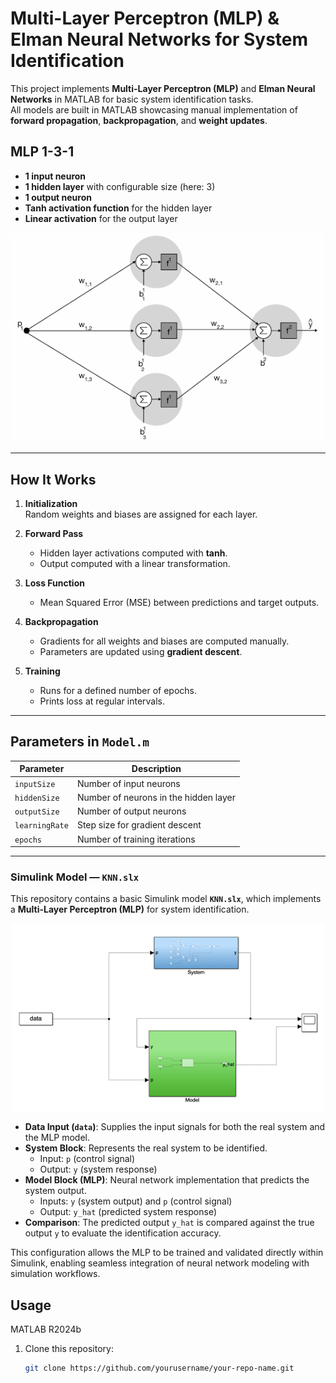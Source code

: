 # Multi-Layer Perceptron (MLP) & Elman Neural Networks for System Identification

This project implements **Multi-Layer Perceptron (MLP)** and **Elman Neural Networks** in MATLAB for basic system identification tasks.  
All models are built in MATLAB showcasing manual implementation of **forward propagation**, **backpropagation**, and **weight updates**.


## MLP 1-3-1

- **1 input neuron**
- **1 hidden layer** with configurable size (here: 3)
- **1 output neuron**
- **Tanh activation function** for the hidden layer
- **Linear activation** for the output layer

<p align="center">
  <img src="Illustration/MLP131.png" alt="MLP Architecture" width="500"/>
</p>

---

## How It Works

1. **Initialization**  
   Random weights and biases are assigned for each layer.

2. **Forward Pass**  
   - Hidden layer activations computed with **tanh**.  
   - Output computed with a linear transformation.

3. **Loss Function**  
   - Mean Squared Error (MSE) between predictions and target outputs.

4. **Backpropagation**  
   - Gradients for all weights and biases are computed manually.  
   - Parameters are updated using **gradient descent**.

5. **Training**  
   - Runs for a defined number of epochs.  
   - Prints loss at regular intervals.

---

## Parameters in `Model.m`

| Parameter        | Description                                  |
|------------------|----------------------------------------------|
| `inputSize`      | Number of input neurons                      |
| `hiddenSize`     | Number of neurons in the hidden layer         |
| `outputSize`     | Number of output neurons                      |
| `learningRate`   | Step size for gradient descent                |
| `epochs`         | Number of training iterations                 |

---

### Simulink Model — `KNN.slx`

This repository contains a basic Simulink model **`KNN.slx`**, which implements a **Multi-Layer Perceptron (MLP)** for system identification.

<p align="center">
  <img src="Illustration/Simulink.png" alt="MLP Architecture" width="500"/>
</p>

- **Data Input (`data`)**: Supplies the input signals for both the real system and the MLP model.
- **System Block**: Represents the real system to be identified.  
  - Input: `p` (control signal)  
  - Output: `y` (system response)
- **Model Block (MLP)**: Neural network implementation that predicts the system output.  
  - Inputs: `y` (system output) and `p` (control signal)  
  - Output: `y_hat` (predicted system response)
- **Comparison**: The predicted output `y_hat` is compared against the true output `y` to evaluate the identification accuracy.

This configuration allows the MLP to be trained and validated directly within Simulink, enabling seamless integration of neural network modeling with simulation workflows.

## Usage

MATLAB R2024b

1. Clone this repository:
   ```bash
   git clone https://github.com/yourusername/your-repo-name.git
   ```

